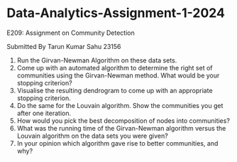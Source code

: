 # Data-Analytics-Assignment-1-2024

E209: Assignment on Community Detection

Submitted By 
Tarun Kumar Sahu 23156


1. Run the Girvan-Newman Algorithm on these data sets.
2. Come up with an automated algorithm to determine the right set of communities using the Girvan-Newman method. What would be your
stopping criterion?
3. Visualise the resulting dendrogram to come up with an appropriate stopping criterion.
4. Do the same for the Louvain algorithm. Show the communities you get
after one iteration.
5. How would you pick the best decomposition of nodes into communities?
6. What was the running time of the Girvan-Newman algorithm versus
the Louvain algorithm on the data sets you were given?
7. In your opinion which algorithm gave rise to better communities, and why?
